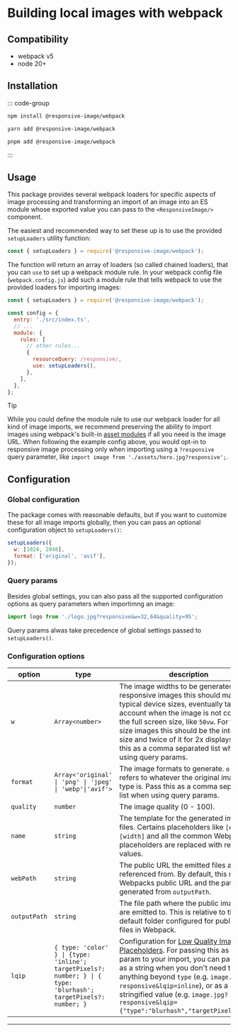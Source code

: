 # Building local images with webpack

## Compatibility

- webpack v5
- node 20+

## Installation

::: code-group

```bash [npm]
npm install @responsive-image/webpack
```

```bash [yarn]
yarn add @responsive-image/webpack
```

```bash [pnpm]
pnpm add @responsive-image/webpack
```

:::

## Usage

This package provides several webpack loaders for specific aspects of image processing and transforming an import of an image into an ES module whose exported value you can pass to the `<ResponsiveImage/>` component.

The easiest and recommended way to set these up is to use the provided `setupLoaders` utility function:

```js
const { setupLoaders } = require('@responsive-image/webpack');
```

The function will return an array of loaders (so called chained loaders), that you can `use` to set up a webpack module rule. In your webpack config file (`webpack.config.js`) add such a module rule that tells webpack to use the provided loaders for importing images:

```js
const { setupLoaders } = require('@responsive-image/webpack');

const config = {
  entry: './src/index.ts',
  // ...
  module: {
    rules: [
      // other rules...
      {
        resourceQuery: /responsive/,
        use: setupLoaders(),
      },
    ],
  },
};
```

> [!TIP]
> While you could define the module rule to use our webpack loader for all kind of image imports, we recommend preserving the ability to import images using webpack's built-in [asset modules](https://webpack.js.org/guides/asset-modules/) if all you need is the image URL. When following the example config above, you would opt-in to responsive image processing only when importing using a `?responsive` query parameter, like `import image from './assets/hero.jpg?responsive';`.

## Configuration

### Global configuration

The package comes with reasonable defaults, but if you want to customize these for all image imports globally, then you can pass an optional configuration object to `setupLoaders()`:

```js
setupLoaders({
  w: [1024, 2048],
  format: ['original', 'avif'],
});
```

### Query params

Besides global settings, you can also pass all the supported configuration options as query parameters when importimng an image:

```js
import logo from './logo.jpg?responsive&w=32,64&quality=95';
```

Query params alwas take precedence of global settings passed to `setupLoaders()`.

### Configuration options

| option       | type                                                                                                             | description                                                                                                                                                                                                                                                                                                                                                 | default                                       |
| ------------ | ---------------------------------------------------------------------------------------------------------------- | ----------------------------------------------------------------------------------------------------------------------------------------------------------------------------------------------------------------------------------------------------------------------------------------------------------------------------------------------------------- | --------------------------------------------- |
| `w`          | `Array<number>`                                                                                                  | The image widths to be generated. For responsive images this should match the typical device sizes, eventually taking account when the image is not covering the full screen size, like `50vw`. For fixed size images this should be the intended size and twice of it for 2x displays. Pass this as a comma separated list when using query params.        | `640, 750, 828, 1080, 1200, 1920, 2048, 3840` |
| `format`     | `Array<'original' \| 'png' \| 'jpeg' \| 'webp'\|'avif'>`                                                         | The image formats to generate. `original` refers to whatever the original image's type is. Pass this as a comma separated list when using query params.                                                                                                                                                                                                     | `['original', 'webp']`                        |
| `quality`    | `number`                                                                                                         | The image quality (0 - 100).                                                                                                                                                                                                                                                                                                                                | 80                                            |
| `name`       | `string`                                                                                                         | The template for the generated image files. Certains placeholders like `[ext]` and `[width]` and all the common Webpack placeholders are replaced with real values.                                                                                                                                                                                         | [name]-[width]w-[hash].[ext]                  |
| `webPath`    | `string`                                                                                                         | The public URL the emitted files are referenced from. By default, this matches Webpacks public URL and the path generated from `outputPath`.                                                                                                                                                                                                                |
| `outputPath` | `string`                                                                                                         | The file path where the public image files are emitted to. This is relative to the default folder configured for public asset files in Webpack.                                                                                                                                                                                                             | images                                        |
| `lqip`       | `{ type: 'color' } \| {type: 'inline'; targetPixels?: number; } \| { type: 'blurhash'; targetPixels?: number; }` | Configuration for [Low Quality Image Placeholders](../usage/lqip.md). For passing this as a query param to your import, you can pass this as a string when you don't need to set anything beyond `type` (e.g. `image.jpg?responsive&lqip=inline`), or as a JSON stringified value (e.g. `image.jpg?responsive&lqip={"type":"blurhash","targetPixels":16}`). |

---
